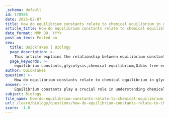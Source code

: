 ```yaml
---
_schema: default
id: 170985
date: 2025-02-07
title: How do equilibrium constants relate to chemical equilibrium in glycolysis?
article_title: How do equilibrium constants relate to chemical equilibrium in glycolysis?
date_format: MMM DD, YYYY
post_on_text: Posted on
seo:
  title: QuickTakes | Biology
  page_description: >-
    This article explains the relationship between equilibrium constants and chemical equilibrium specifically in the context of glycolysis, highlighting the role of Gibbs free energy change and ATP hydrolysis in driving metabolic reactions.
  page_keywords: >-
    equilibrium constants,glycolysis,chemical equilibrium,Gibbs free energy change,ATP hydrolysis,metabolic pathways,reactants,products,spontaneity,reaction quotient
author: QuickTakes
question: >-
    How do equilibrium constants relate to chemical equilibrium in glycolysis?
answer: >-
    Equilibrium constants play a crucial role in understanding chemical equilibrium, particularly in metabolic pathways like glycolysis. In glycolysis, a series of enzymatic reactions convert glucose into pyruvate, and each step can be analyzed in terms of its equilibrium constant (K) and Gibbs free energy change (ΔG).\n\n### Relationship Between Equilibrium Constants and ΔG\n\n1. **Equilibrium Constant (K)**: The equilibrium constant is a numerical value that expresses the ratio of the concentrations of products to reactants at equilibrium. For a general reaction:\n\n   $$\n   aA + bB \rightleftharpoons cC + dD\n   $$\n\n   the equilibrium constant is defined as:\n\n   $$\n   K = \frac{[C]^c[D]^d}{[A]^a[B]^b}\n   $$\n\n   This constant indicates the extent to which a reaction proceeds to form products versus remaining as reactants.\n\n2. **Gibbs Free Energy Change (ΔG)**: The change in Gibbs free energy is a measure of the spontaneity of a reaction. The relationship between ΔG and the equilibrium constant is given by the equation:\n\n   $$\n   ΔG = ΔG^\circ + RT \ln(Q)\n   $$\n\n   where:\n   - $ ΔG^\circ $ is the standard Gibbs free energy change,\n   - $ R $ is the universal gas constant,\n   - $ T $ is the temperature in Kelvin,\n   - $ Q $ is the reaction quotient, which is the ratio of product concentrations to reactant concentrations at any point in time.\n\n   At equilibrium, $ ΔG = 0 $ and $ Q = K $, leading to the simplified relationship:\n\n   $$\n   ΔG^\circ = -RT \ln(K)\n   $$\n\n   This indicates that a negative $ ΔG^\circ $ corresponds to a larger equilibrium constant (K > 1), suggesting that the products are favored at equilibrium.\n\n### Application in Glycolysis\n\nIn glycolysis, several reactions are coupled to drive the overall pathway forward, even when some individual reactions may be unfavorable (positive ΔG). The coupling of these reactions often involves the hydrolysis of ATP, which has a highly negative ΔG, thus providing the necessary energy to drive the unfavorable reactions forward.\n\nFor example, the conversion of glucose to pyruvate involves both favorable and unfavorable steps. The unfavorable steps can be made favorable by coupling them with the hydrolysis of ATP, effectively lowering the overall ΔG of the pathway.\n\n### Conclusion\n\nIn summary, equilibrium constants are essential for understanding the dynamics of reactions in glycolysis. They provide insight into the favorability of reactions based on their ΔG values, allowing for the prediction of how metabolic pathways will proceed under physiological conditions. The interplay between equilibrium constants and Gibbs free energy is fundamental to the regulation and efficiency of metabolic processes.
subject: Biology
file_name: how-do-equilibrium-constants-relate-to-chemical-equilibrium-in-glycolysis.md
url: /learn/biology/questions/how-do-equilibrium-constants-relate-to-chemical-equilibrium-in-glycolysis
score: -1.0
---
```


&nbsp;